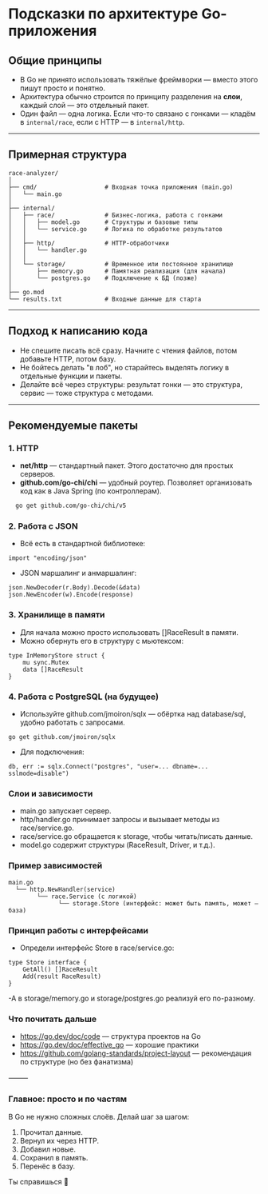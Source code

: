 # Подсказки по архитектуре Go-приложения

## Общие принципы

- В Go не принято использовать тяжёлые фреймворки — вместо этого пишут просто и понятно.
- Архитектура обычно строится по принципу разделения на **слои**, каждый слой — это отдельный пакет.
- Один файл — одна логика. Если что-то связано с гонками — кладём в `internal/race`, если с HTTP — в `internal/http`.

---

## Примерная структура
```
race-analyzer/
│
├── cmd/                   # Входная точка приложения (main.go)
│   └── main.go
│
├── internal/
│   ├── race/              # Бизнес-логика, работа с гонками
│   │   ├── model.go       # Структуры и базовые типы
│   │   └── service.go     # Логика по обработке результатов
│   │
│   ├── http/              # HTTP-обработчики
│   │   └── handler.go
│   │
│   └── storage/           # Временное или постоянное хранилище
│       ├── memory.go      # Памятная реализация (для начала)
│       └── postgres.go    # Подключение к БД (позже)
│
├── go.mod
└── results.txt            # Входные данные для старта
```

---

## Подход к написанию кода

- Не спешите писать всё сразу. Начните с чтения файлов, потом добавьте HTTP, потом базу.
- Не бойтесь делать "в лоб", но старайтесь выделять логику в отдельные функции и пакеты.
- Делайте всё через структуры: результат гонки — это структура, сервис — тоже структура с методами.

---

## Рекомендуемые пакеты

### 1. HTTP

- **net/http** — стандартный пакет. Этого достаточно для простых серверов.
- **github.com/go-chi/chi** — удобный роутер. Позволяет организовать код как в Java Spring (по контроллерам).
```bash
  go get github.com/go-chi/chi/v5
```

### 2. Работа с JSON
- Всё есть в стандартной библиотеке:
```
import "encoding/json"
```
- JSON маршалинг и анмаршалинг:
```
json.NewDecoder(r.Body).Decode(&data)
json.NewEncoder(w).Encode(response)
```

### 3. Хранилище в памяти
- Для начала можно просто использовать []RaceResult в памяти.
- Можно обернуть его в структуру с мьютексом:
```
type InMemoryStore struct {
    mu sync.Mutex
    data []RaceResult
}
```

### 4. Работа с PostgreSQL (на будущее)
- Используйте github.com/jmoiron/sqlx — обёртка над database/sql, удобно работать с запросами.

```
go get github.com/jmoiron/sqlx
```

- Для подключения:
```
db, err := sqlx.Connect("postgres", "user=... dbname=... sslmode=disable")
```

### Слои и зависимости
- main.go запускает сервер.
- http/handler.go принимает запросы и вызывает методы из race/service.go.
- race/service.go обращается к storage, чтобы читать/писать данные.
- model.go содержит структуры (RaceResult, Driver, и т.д.).

### Пример зависимостей
```
main.go
  └── http.NewHandler(service)
        └── race.Service (с логикой)
              └── storage.Store (интерфейс: может быть память, может — база)
```

### Принцип работы с интерфейсами
- Определи интерфейс Store в race/service.go:

```
type Store interface {
    GetAll() []RaceResult
    Add(result RaceResult)
}
```

-А в storage/memory.go и storage/postgres.go реализуй его по-разному.

### Что почитать дальше
- https://go.dev/doc/code — структура проектов на Go
- https://go.dev/doc/effective_go — хорошие практики
- https://github.com/golang-standards/project-layout — рекомендация по структуре (но без фанатизма)

⸻

### Главное: просто и по частям

В Go не нужно сложных слоёв. Делай шаг за шагом:
1.	Прочитал данные.
2.	Вернул их через HTTP.
3.	Добавил новые.
4.	Сохранил в память.
5.	Перенёс в базу.

Ты справишься 💪